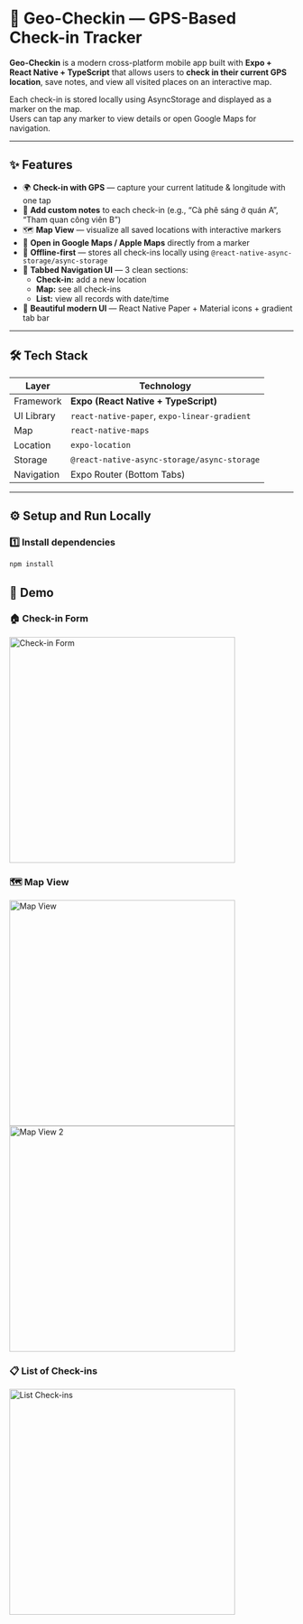 # 📍 Geo-Checkin — GPS-Based Check-in Tracker

**Geo-Checkin** is a modern cross-platform mobile app built with **Expo + React Native + TypeScript** that allows users to **check in their current GPS location**, save notes, and view all visited places on an interactive map.

Each check-in is stored locally using AsyncStorage and displayed as a marker on the map.  
Users can tap any marker to view details or open Google Maps for navigation.

---

## ✨ Features

- 🌍 **Check-in with GPS** — capture your current latitude & longitude with one tap  
- 📝 **Add custom notes** to each check-in (e.g., “Cà phê sáng ở quán A”, “Tham quan công viên B”)  
- 🗺 **Map View** — visualize all saved locations with interactive markers  
- 🧭 **Open in Google Maps / Apple Maps** directly from a marker  
- 💾 **Offline-first** — stores all check-ins locally using `@react-native-async-storage/async-storage`  
- 🧩 **Tabbed Navigation UI** — 3 clean sections:
  - **Check-in:** add a new location
  - **Map:** see all check-ins
  - **List:** view all records with date/time
- 🎨 **Beautiful modern UI** — React Native Paper + Material icons + gradient tab bar

---

## 🛠 Tech Stack

| Layer | Technology |
|--------|-------------|
| Framework | **Expo (React Native + TypeScript)** |
| UI Library | `react-native-paper`, `expo-linear-gradient` |
| Map | `react-native-maps` |
| Location | `expo-location` |
| Storage | `@react-native-async-storage/async-storage` |
| Navigation | Expo Router (Bottom Tabs) |

---

## ⚙️ Setup and Run Locally

### 1️⃣ Install dependencies
```bash
npm install
```


## 🧭 Demo

### 🏠 Check-in Form
<img src="image-1.jpg" alt="Check-in Form" width="400"/>

### 🗺 Map View
<img src="image-2.jpg" alt="Map View" width="400"/>
<img src="image-4.jpg" alt="Map View 2" width="400"/>

### 📋 List of Check-ins
<img src="image-3.jpg" alt="List Check-ins" width="400"/>
